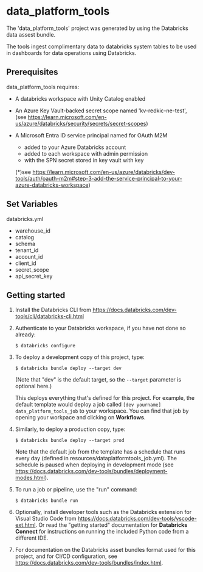 # data_platform_tools

The 'data_platform_tools' project was generated by using the Databricks data assest bundle.

The tools ingest complimentary data to databricks system tables to be used in dashboards for data operations using Databricks.  

## Prerequisites
data_platform_tools requires:
- A databricks workspace with Unity Catalog enabled
- An Azure Key Vault-backed secret scope named 'kv-redkic-ne-test',  
(see https://learn.microsoft.com/en-us/azure/databricks/security/secrets/secret-scopes)
- A Microsoft Entra ID service principal named for OAuth M2M
   - added to your Azure Databricks account
   - added to each workspace with admin permission
   - with the SPN secret stored in key vault with key
   
   (*)see https://learn.microsoft.com/en-us/azure/databricks/dev-tools/auth/oauth-m2m#step-3-add-the-service-principal-to-your-azure-databricks-workspace)

## Set Variables
databricks.yml
- warehouse_id
- catalog
- schema
- tenant_id
- account_id
- client_id
- secret_scope
- api_secret_key

## Getting started

1. Install the Databricks CLI from https://docs.databricks.com/dev-tools/cli/databricks-cli.html

2. Authenticate to your Databricks workspace, if you have not done so already:
    ```
    $ databricks configure
    ```

3. To deploy a development copy of this project, type:
    ```
    $ databricks bundle deploy --target dev
    ```
    (Note that "dev" is the default target, so the `--target` parameter
    is optional here.)

    This deploys everything that's defined for this project.
    For example, the default template would deploy a job called
    `[dev yourname] data_platform_tools_job` to your workspace.
    You can find that job by opening your workpace and clicking on **Workflows**.

4. Similarly, to deploy a production copy, type:
   ```
   $ databricks bundle deploy --target prod
   ```

   Note that the default job from the template has a schedule that runs every day
   (defined in resources/dataplatformtools_job.yml). The schedule
   is paused when deploying in development mode (see
   https://docs.databricks.com/dev-tools/bundles/deployment-modes.html).

5. To run a job or pipeline, use the "run" command:
   ```
   $ databricks bundle run
   ```

6. Optionally, install developer tools such as the Databricks extension for Visual Studio Code from
   https://docs.databricks.com/dev-tools/vscode-ext.html. Or read the "getting started" documentation for
   **Databricks Connect** for instructions on running the included Python code from a different IDE.

7. For documentation on the Databricks asset bundles format used
   for this project, and for CI/CD configuration, see
   https://docs.databricks.com/dev-tools/bundles/index.html.


